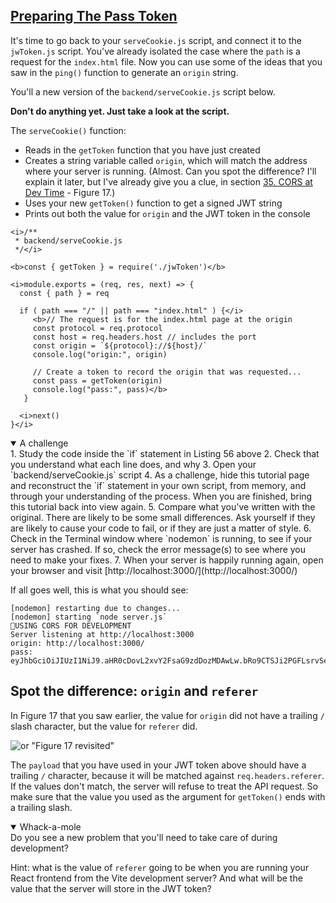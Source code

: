 <!-- Preparing the pass token -->
<section
  id="preparing-the-pass-token"
  aria-labelledby="preparing-the-pass-token"
  data-item="The Pass Token"
>
  <h2><a href="#preparing-the-pass-token">Preparing The Pass Token</a></h2>

It's time to go back to your `serveCookie.js` script, and connect it to the `jwToken.js` script. You've already isolated the case where the `path` is a request for the `index.html` file. Now you can use some of the ideas that you saw in the `ping()` function to generate an `origin` string.

You'll a new version of the `backend/serveCookie.js` script below. 

**Don't do anything yet. Just take a look at the script.**

The `serveCookie()` function:

- Reads in the `getToken` function that you have just created
- Creates a string variable called `origin`, which will match the address where your server is running. (Almost. Can you spot the difference? I'll explain it later, but I've already give you a clue, in section [35. CORS at Dev Time](#using-cors-in-development) - Figure 17.)
- Uses your new `getToken()` function to get a signed JWT string
- Prints out both the value for `origin` and the JWT token in the console

```js-
<i>/**
 * backend/serveCookie.js
 */</i>

<b>const { getToken } = require('./jwToken')</b>

<i>module.exports = (req, res, next) => {
  const { path } = req
  
  if ( path === "/" || path === "index.html" ) {</i>
     <b>// The request is for the index.html page at the origin
     const protocol = req.protocol
     const host = req.headers.host // includes the port
     const origin = `${protocol}://${host}/`
     console.log("origin:", origin)
     
     // Create a token to record the origin that was requested...
     const pass = getToken(origin)
     console.log("pass:", pass)</b>
   }

  <i>next()
}</i>
```

<details class="challenge" open>
<summary>A challenge</summary>
1. Study the code inside the `if` statement in Listing 56 above
2. Check that you understand what each line does, and why
3. Open your `backend/serveCookie.js` script
4. As a challenge, hide this tutorial page and reconstruct the `if` statement in your own script, from memory, and through your understanding of the process. When you are finished, bring this tutorial back into view again.
5. Compare what you've written with the original. There are likely to be some small differences. Ask yourself if they are likely to cause your code to fail, or if they are just a matter of style.
6. Check in the Terminal window where `nodemon` is running, to see if your server has crashed. If so, check the error message(s) to see where you need to make your fixes.
7. When your server is happily running again, open your browser and visit [http://localhost:3000/](http://localhost:3000/)

</details>

If all goes well, this is what you should see:
```bash-w
[nodemon] restarting due to changes...
[nodemon] starting `node server.js`
🤚USING CORS FOR DEVELOPMENT
Server listening at http://localhost:3000
origin: http://localhost:3000/
pass: eyJhbGciOiJIUzI1NiJ9.aHR0cDovL2xvY2FsaG9zdDozMDAwLw.bRo9CTSJi2PGFLsrvSeTdXulDH6sRH18MQZVs3G69hY
```


##  Spot the difference: `origin` and `referer`

In Figure 17 that you saw earlier, the value for `origin` did not  have a trailing `/` slash character, but the value for `referer` did.

![or "Figure 17 revisited"](images/gotPing.webp)

The `payload` that you have used in your JWT token above should have a trailing `/` character, because it will be matched against `req.headers.referer`. If the values don't match, the server will refuse to treat the API request. So make sure that the value you used as the argument for `getToken()` ends with a trailing slash.

<details class="question" open>
<summary>Whack-a-mole</summary>
Do you see a new problem that you'll need to take care of during development?

Hint: what is the value of `referer` going to be when you are running your React frontend from the Vite development server? And what will be the value that the server will store in the JWT token?

</details>
</section>

